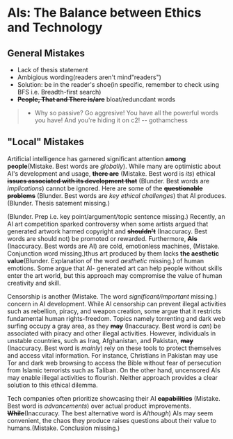 # AIs: The Balance between Ethics and Technology

## General Mistakes

* Lack of thesis statement
* Ambigious wording(readers aren't mind"readers")
 * Solution: be in the reader's shoe(in specific, remember to check using BFS i.e. Breadth-first
   search)
* ~~**People, That and There is/are**~~ bloat/reduncdant words
> * Why so passive? Go aggresive! You have all the powerful words you have! And you're hiding it on
>   c2!
> -- gothamchess

## "Local" Mistakes
Artificial intelligence has garnered significant attention **among people**(Mistake. Best words are *globally*). While many are optimistic
about AI's development and usage, ~~**there are**~~ (Mistake. Best word is *its*) ethical ~~**issues associated with its development that**~~ (Blunder. Best words are *implications*)
cannot be ignored. Here are some of the ~~**questionable problems**~~ (Blunder. Best words are *key
ethical challenges*) that AI produces. (Blunder. Thesis satement missing.)

(Blunder. Prep i.e. key point/argument/topic sentence missing.)
Recently, an AI art competition sparked controversy when some artists argued that generated artwork
harmed copyright and ~~**shouldn't**~~ (Inaccuracy. Best words are should not) be promoted or rewarded. Furthermore, ~~**AIs**~~ (Inaccuracy. Best words are AI) are cold, emotionless
machines, (Mistake. Conjunction word missing.)thus art produced by them lacks **the aesthetic value**(Blunder. Explanation of the word *aesthetic* missing.) of human emotions. Some argue that AI-
generated art can help people without skills enter the art world, but this approach may compromise
the value of human creativity and skill.

Censorship is another (Mistake. The word *significant/important* missing.) concern in AI development. While AI censorship can prevent illegal activities
such as rebellion, piracy, and weapon creation, some argue that it restricts fundamental human
rights-freedom. Topics namely torrenting and dark web surfing occupy a gray area, as they
~~**may**~~ (Inaccuracy. Best word is *can*) be
associated with piracy and other illegal activities. However, individuals in unstable countries,
such as Iraq, Afghanistan, and Pakistan, ~~**may**~~ (Inaccuracy. Best word is *mainly*) rely on these tools to protect themselves and access
vital information. For instance, Christians in Pakistan may use Tor and dark web browsing to access
the Bible without fear of persecution from Islamic terrorists such as Taliban. On the other hand,
uncensored AIs may enable illegal activities to flourish. Neither approach provides a clear solution
to this ethical dilemma.

Tech companies often prioritize showcasing their AI ~~**capabilities**~~ (Mistake. Best word is *advancements*) over actual product improvements.
~~**While**~~(Inaccuracy. The best alternative word is *Although*) AIs may seem convenient, the chaos they produce raises questions about their value to humans.(Mistake. Conclusion missing.)

